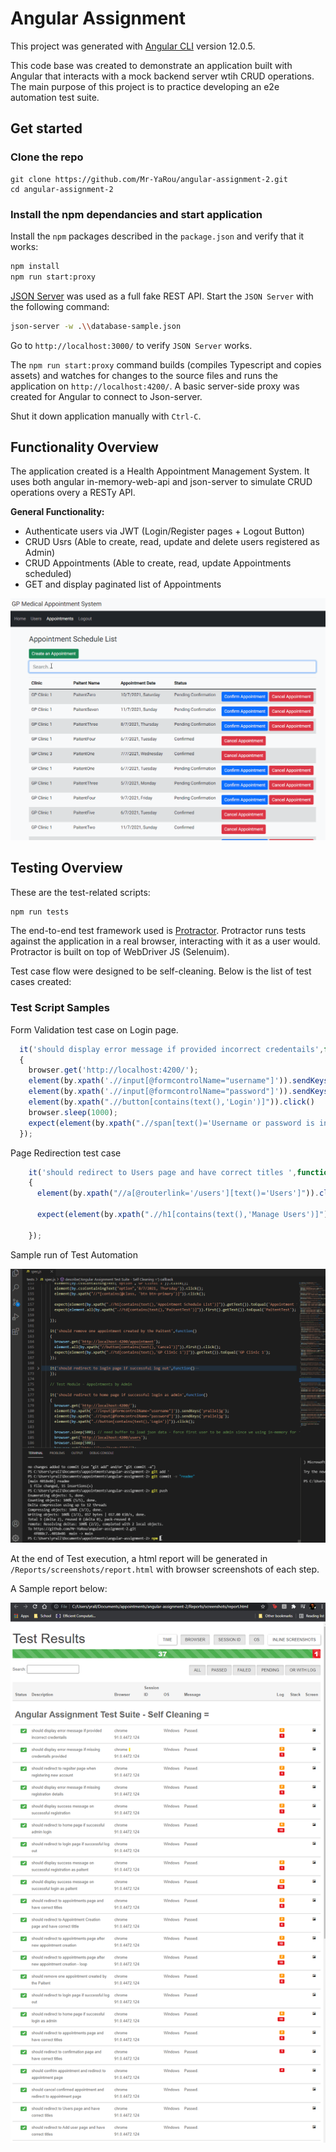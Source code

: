 # Angular Assignment

This project was generated with [Angular CLI](https://github.com/angular/angular-cli) version 12.0.5.

This code base was created to demonstrate an application built with Angular that interacts with a mock backend server wtih CRUD operations. The main purpose of this project is to practice developing an e2e automation test suite.

## Get started

### Clone the repo

```shell
git clone https://github.com/Mr-YaRou/angular-assignment-2.git
cd angular-assignment-2
```

### Install the npm dependancies and start application

Install the `npm` packages described in the `package.json` and verify that it works:

```bash
npm install
npm run start:proxy
```

[JSON Server](https://github.com/typicode/json-server) was used as a full fake REST API. Start the `JSON Server` with the following command:

```bash
json-server -w .\\database-sample.json
```

Go to `http://localhost:3000/` to verify `JSON Server` works.

The `npm run start:proxy` command builds (compiles Typescript and copies assets) and watches for changes to the source files and runs the application on  `http://localhost:4200/`. A basic server-side proxy was created for Angular to connect to Json-server.


Shut it down application manually with `Ctrl-C`.

## Functionality Overview

The application created is a Health Appointment Management System. It uses both angular in-memory-web-api and json-server to simulate CRUD operations overy a RESTy API.

**General Functionality:**

- Authenticate users via JWT (Login/Register pages + Logout Button)
- CRUD Usrs (Able to create, read, update and delete users registered as Admin)
- CRUD Appointments (Able to create, read, update Appointments scheduled)
- GET and display paginated list of Appointments

![Demo](https://github.com/Mr-YaRou/angular-assignment-2/blob/main/src/assets/search-demo.gif)

## Testing Overview

These are the test-related scripts:

```bash
npm run tests
```


The end-to-end test framework used is [Protractor](https://www.protractortest.org/#/). Protractor runs tests against the application in a real browser, interacting with it as a user would. Protractor is built on top of WebDriver JS (Selenuim).

Test case flow were designed to be self-cleaning. Below is the list of test cases created:


### Test Script Samples

Form Validation test case on Login page. 

```ts
  it('should display error message if provided incorrect credentails',function()
  {
    browser.get('http://localhost:4200/');
    element(by.xpath('.//input[@formcontrolName="username"]')).sendKeys('incorrect');
    element(by.xpath('.//input[@formcontrolName="password"]')).sendKeys('incorrect');
    element(by.xpath(".//button[contains(text(),'Login')]")).click()
    browser.sleep(1000);
    expect(element(by.xpath(".//span[text()='Username or password is incorrect']")).getText()).toEqual('Username or password is incorrect');
  });
```

Page Redirection test case

```ts
    it('should redirect to Users page and have correct titles ',function()
    {
      element(by.xpath("//a[@routerlink='/users'][text()='Users']")).click();

      expect(element(by.xpath(".//h1[contains(text(),'Manage Users')]")).getText()).toEqual('Manage Users');
      
    });
```

Sample run of Test Automation

![Demo](https://github.com/Mr-YaRou/angular-assignment-2/blob/main/src/assets/test-demo.gif)

At the end of Test execution, a html report will be generated in `/Reports/screenshots/report.html` with browser screenshots of each step.

A Sample report below:

![Demo](https://github.com/Mr-YaRou/angular-assignment-2/blob/main/src/assets/report-demo.png)



